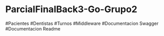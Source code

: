 # ParcialFinalBack3-Go-Grupo2

#Pacientes
#Dentistas
#Turnos
#Middleware
#Documentacion Swagger
#Documentacion Readme